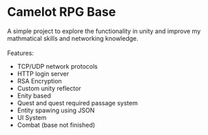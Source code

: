 <h1>Camelot RPG Base</h1>
A simple project to explore the functionality in unity and improve my mathmatical skills and networking knowledge.
<br>
<br>
Features:
  <ul>
    <li>TCP/UDP network protocols</li>
    <li>HTTP login server</li>
    <li>RSA Encryption</li>
    <li>Custom unity reflector</li>
    <li>Enity based</li>
    <li>Quest and quest required passage system</li>
    <li>Entity spawing using JSON</li>
    <li>UI System</li>
    <li>Combat (base not finished)</li>
  </ul>
